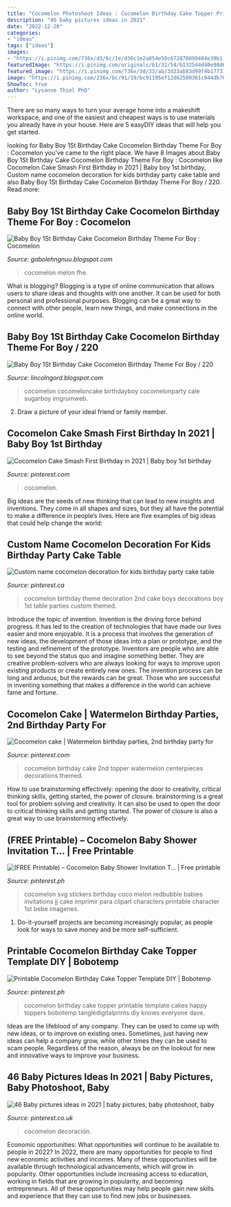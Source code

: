 ```yaml
---
title: "Cocomelon Photoshoot Ideas : Cocomelon Birthday Cake Topper Printable Template Cakes Happy Toppers Bobotemp Tangledigitalprints Diy Knows Everyone Dave"
description: "46 baby pictures ideas in 2021"
date: "2022-12-20"
categories:
- "ideas"
tags: ["ideas"]
images:
- "https://i.pinimg.com/736x/d3/6c/1e/d36c1e2a854e50c672878899404e39b1.jpg"
featuredImage: "https://i.pinimg.com/originals/b1/32/54/b132544d40e98d61ad0af6190b4cade6.jpg"
featured_image: "https://i.pinimg.com/736x/3d/33/ab/3d33ab83d99f4b177312c48f6d26ed39.jpg"
image: "https://i.pinimg.com/236x/bc/91/19/bc91195ef12d62500361c044db76a03f.jpg?nii=t"
ShowToc: true
author: "Lysanne Thiel PhD"
---
```



There are so many ways to turn your average home into a makeshift workspace, and one of the easiest and cheapest ways is to use materials you already have in your house. Here are 5 easyDIY ideas that will help you get started.

	

		
looking for Baby Boy 1St Birthday Cake Cocomelon Birthday Theme For Boy : Cocomelon you've came to the right place. We have 8 Images about Baby Boy 1St Birthday Cake Cocomelon Birthday Theme For Boy : Cocomelon like Cocomelon Cake Smash First Birthday in 2021 | Baby boy 1st birthday, Custom name cocomelon decoration for kids birthday party cake table and also Baby Boy 1St Birthday Cake Cocomelon Birthday Theme For Boy / 220. Read more:
		
    
## Baby Boy 1St Birthday Cake Cocomelon Birthday Theme For Boy : Cocomelon

<img loading=lazy src="https://i.pinimg.com/originals/f7/13/99/f71399ec87eb6f10b91cebdda07a1161.jpg" onerror="this.onerror=null;this.src='https://tse2.mm.bing.net/th?id=OIP.vKpeEX9MzkcbMERwfRe4twHaHa&amp;pid=15.1';" alt="Baby Boy 1St Birthday Cake Cocomelon Birthday Theme For Boy : Cocomelon">

_Source: gabolehngnuu.blogspot.com_

>cocomelon melon fhe. 

	

What is blogging?
Blogging is a type of online communication that allows users to share ideas and thoughts with one another. It can be used for both personal and professional purposes. Blogging can be a great way to connect with other people, learn new things, and make connections in the online world.

    
## Baby Boy 1St Birthday Cake Cocomelon Birthday Theme For Boy / 220

<img loading=lazy src="https://lh6.googleusercontent.com/proxy/b6fZGYY-DPUEfyemyXaR0vp9UMrEQyxFH3pxB2MJwJ5cu9i529FS1dzKBoz_cURvGurvMwxFG30CLRn2EyTyZWbNGz6zrPsBAHI2PtIgzbPXjH7gn9-NFDrZ6IjCBukL=w1200-h630-p-k-no-nu" onerror="this.onerror=null;this.src='https://tse2.mm.bing.net/th?id=OIP.q-_CuExNVvjCrwsbve-ohgHaHa&amp;pid=15.1';" alt="Baby Boy 1St Birthday Cake Cocomelon Birthday Theme For Boy / 220">

_Source: lincolngord.blogspot.com_

>cocomelon cocomeloncake birthdayboy cocomelonparty cale sugarboy imgrumweb. 

	

2. Draw a picture of your ideal friend or family member.

    
## Cocomelon Cake Smash First Birthday In 2021 | Baby Boy 1st Birthday

<img loading=lazy src="https://i.pinimg.com/originals/b1/32/54/b132544d40e98d61ad0af6190b4cade6.jpg" onerror="this.onerror=null;this.src='https://tse1.mm.bing.net/th?id=OIP.tBPlaXFit8o6Rsjg7E0LRgHaE8&amp;pid=15.1';" alt="Cocomelon Cake Smash First Birthday in 2021 | Baby boy 1st birthday">

_Source: pinterest.com_

>cocomelon. 

	

Big ideas are the seeds of new thinking that can lead to new insights and inventions. They come in all shapes and sizes, but they all have the potential to make a difference in people’s lives. Here are five examples of big ideas that could help change the world: 

    
## Custom Name Cocomelon Decoration For Kids Birthday Party Cake Table

<img loading=lazy src="https://i.pinimg.com/736x/d3/6c/1e/d36c1e2a854e50c672878899404e39b1.jpg" onerror="this.onerror=null;this.src='https://tse3.mm.bing.net/th?id=OIP.Sxray_p6LL13ZIZdRdVKpwHaJ3&amp;pid=15.1';" alt="Custom name cocomelon decoration for kids birthday party cake table">

_Source: pinterest.ca_

>cocomelon birthday theme decoration 2nd cake boys decorations boy 1st table parties custom themed. 

	

Introduce the topic of invention.
Invention is the driving force behind progress. It has led to the creation of technologies that have made our lives easier and more enjoyable. It is a process that involves the generation of new ideas, the development of those ideas into a plan or prototype, and the testing and refinement of the prototype. Inventors are people who are able to see beyond the status quo and imagine something better. They are creative problem-solvers who are always looking for ways to improve upon existing products or create entirely new ones. The invention process can be long and arduous, but the rewards can be great. Those who are successful in inventing something that makes a difference in the world can achieve fame and fortune.

    
## Cocomelon Cake | Watermelon Birthday Parties, 2nd Birthday Party For

<img loading=lazy src="https://i.pinimg.com/236x/bc/91/19/bc91195ef12d62500361c044db76a03f.jpg?nii=t" onerror="this.onerror=null;this.src='https://tse4.mm.bing.net/th?id=OIP.yGIhaUO1Sn4m2dbipfaImgAAAA&amp;pid=15.1';" alt="Cocomelon cake | Watermelon birthday parties, 2nd birthday party for">

_Source: pinterest.com_

>cocomelon birthday cake 2nd topper watermelon centerpieces decorations themed. 

	

How to use brainstorming effectively: opening the door to creativity, critical thinking skills, getting started, the power of closure.
brainstorming is a great tool for problem solving and creativity. It can also be used to open the door to critical thinking skills and getting started. The power of closure is also a great way to use brainstorming effectively.

    
## (FREE Printable) – Cocomelon Baby Shower Invitation T… | Free Printable

<img loading=lazy src="https://i.pinimg.com/236x/77/c0/3a/77c03a8bd3c1faef4a0e1262a43b35fd.jpg?nii=t" onerror="this.onerror=null;this.src='https://tse3.mm.bing.net/th?id=OIP.uyAtgOq2Ygpmw9u0RC7bhQAAAA&amp;pid=15.1';" alt="(FREE Printable) – Cocomelon Baby Shower Invitation T… | Free printable">

_Source: pinterest.ph_

>cocomelon svg stickers birthday coco melon redbubble babies invitations jj cake imprimir para clipart characters printable character 1st bebe imagenes. 

	

1. Do-it-yourself projects are becoming increasingly popular, as people look for ways to save money and be more self-sufficient.

    
## Printable Cocomelon Birthday Cake Topper Template DIY | Bobotemp

<img loading=lazy src="https://i.pinimg.com/736x/3d/33/ab/3d33ab83d99f4b177312c48f6d26ed39.jpg" onerror="this.onerror=null;this.src='https://tse1.mm.bing.net/th?id=OIP._d6CBBykHDYrvZAjrzKsHQHaHa&amp;pid=15.1';" alt="Printable Cocomelon Birthday Cake Topper Template DIY | Bobotemp">

_Source: pinterest.ph_

>cocomelon birthday cake topper printable template cakes happy toppers bobotemp tangledigitalprints diy knows everyone dave. 

	

Ideas are the lifeblood of any company. They can be used to come up with new ideas, or to improve on existing ones. Sometimes, just having new ideas can help a company grow, while other times they can be used to scam people. Regardless of the reason, always be on the lookout for new and innovative ways to improve your business.

    
## 46 Baby Pictures Ideas In 2021 | Baby Pictures, Baby Photoshoot, Baby

<img loading=lazy src="https://i.pinimg.com/474x/4c/ed/d4/4cedd4c8a9c248f696730c5569881f53.jpg" onerror="this.onerror=null;this.src='https://tse1.mm.bing.net/th?id=OIP.kNkipjIpmFeDYhZepSNqnwAAAA&amp;pid=15.1';" alt="46 Baby pictures ideas in 2021 | baby pictures, baby photoshoot, baby">

_Source: pinterest.co.uk_

>cocomelon decoración. 

	

Economic opportunities: What opportunities will continue to be available to people in 2022?
In 2022, there are many opportunities for people to find new economic activities and incomes. Many of these opportunities will be available through technological advancements, which will grow in popularity. Other opportunities include increasing access to education, working in fields that are growing in popularity, and becoming entrepreneurs. All of these opportunities may help people gain new skills and experience that they can use to find new jobs or businesses.

